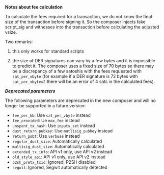 **Notes about fee calculation**

To calculate the fees required for a transaction, we do not know the final size of the transaction before signing it.
So the  composer injects fake script_sig and witnesses into the transaction before calculating the adjusted vsize.

Two remarks:

1. this only works for standard scripts

1. the size of DER signatures can vary by a few bytes and it is impossible to predict it. The composer uses a fixed size of 70 bytes so there may be a discrepancy of a few satoshis with the fees requested with `sat_per_vbyte` (for example if a DER signature is 72 bytes with `sat_per_vbyte=2` there will be an error of 4 sats in the calculated fees).

***Deprecated parameters***

The following parameters are deprecated in the new composer and will no longer be supported in a future version:

- `fee_per_kb`: Use `sat_per_vbyte` instead
- `fee_provided`: Ue `max_fee` instead
- `unspent_tx_hash`: Use `inputs_set` instead
- `dust_return_pubkey`: Use `mutlisig_pubkey` instead
- `return_psbt`: Use `verbose` instead
- `regular_dust_size`: Automatically calculated
- `multisig_dust_size`: Automatically calculated
- `extended_tx_info`: API v1 only, use API v2 instead
- `old_style_api`: API v1 only, use API v2 instead
- `p2sh_pretx_txid`: Ignored, P2SH disabled
- `segwit`: Ignored, Segwit automatically detected
